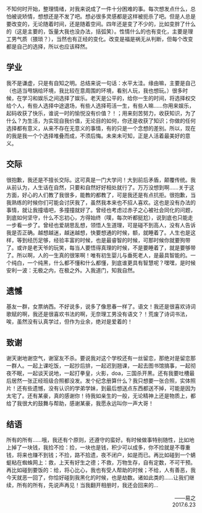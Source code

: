 
不知何时开始，整理情绪，对我来说成了一件十分困难的事。每次想发点什么，总怕被说矫情，想想还是不发了吧。想必很多灵感都是这样被扼杀了吧。但是人总是要改变的，无论随着时间，还是随着空间。​四年还是变了不少的，比如变胖了什么的（这是主要的，饭量大我也没办法，括弧笑）。性情什么的也有变化，主要是理工男气质（猥琐？），当然也有正经的变化。改变是福是祸无从判断，但每个改变都是自己的选择，所以也应该释然。

<!--more-->

## 学业

我不是谦虚，只是有自知之明。总结来说一句话：水平太洼。缘由嘛，主要是自己（也适当甩锅给环境，我比较在意周围的环境，看别人玩，我也想玩。）很多时候，在学习和娱乐之间选择了娱乐。老天是公平的，给你一生的时间，将选择权交给个人，有些人选择中途退场，有些人选择苟活一生，有些人嘛……你用来娱乐，起码收获了快乐，谁说一时的愉悦没有价值？！；用来刻苦努力，收获知识，为了什么？为生活，为实现自我价值，无论目的如何，你还是收获了知识；你做的任何选择都有意义，从来不存在无意义的事情，有的只是一个念想的差别。所以，现在的我是我一个个选择堆叠而成，不须后悔。未来未可知，正是人活着最美好的意义。

## 交际

很抱歉，我还是不擅长交际。这可真是一门大学问！大到前后矛盾，颠覆传统。我从前认为，人生话在自然，只要和自然好好相处就行了。万万没想到啊……关于这方面，好心的人们教了我很多，能教的都教了，可是我还是有点抗拒。很抱歉，当我熟练的时候你们可能会讨厌我了，虽然我本来也不招人喜欢。这也是没有办法的事情，就让我撞墙吧，多撞撞就好了。曾经也考虑过赤子之心被社会同化的问题，到底如何坚守，什么不忘初心，方得始终（噗，每次听都挺尬），说到底也只能走一步看一步了。曾经也爱胡思乱想，领悟人生道理，可是碰不到高人，没有人告诉我是否正确。越想越迷，越迷越想，快要想通的时候，额，就睡着了。人生也是这样，等到经历足够，经验丰富的时候，也是最睿智的时候，可那时候你就要狗带了。或许是老天爷的玩笑，每当人要悟得真理的时候，不是要睡着了，就是要够带了。所以啊，人的一生真的很笨啊！唯有初生婴儿与垂死老人，是最具智能的。一个纯白，一个纯黑，什么都不懂和什么都懂，到底谁更具有智慧呢？嘿嘿，是时候安利一波：无极之内，在极之外。入我道门，知我自然。

## 遗憾

基友一群，女票纳西。不好说多，说多了像思春一样了。语文！我还是很喜欢诗词歌赋的啊，我还是很喜欢书法的啊，无奈理工男没有语文？！荒废了诗词书法，唉，虽然没有认真学过，但作为业余，绝对是爱着的！

## 致谢

谢天谢地谢空气，谢室友不杀。要说我对这个学校还有一丝留恋，那绝对是留恋那一群人。一起上课吃饭，一起抄后排，一起迟到翘课，一起去图书馆搞事，一起彻夜不眠，一起谈天说地，一起打拳皇，火影，doa，三国杀开黑。还有我要吐槽最后居然一张正经班级合照都没发。发个纪念册算什么？我只想要一张合照，实体照片！还有些遗憾，没有认识的学弟学妹，到最后想送点东西都送不掉，可能是因为太宅了。还有某豪，真的感谢你！待我如亲生的一般，无论精神上还是物质上，都给了我很大的鼓舞与帮助，感谢某豪，我愿永远叫你一声大哥！

## 结语

所有的所有……哦，我还有个原则，还遵守的蛮好。有时候做事特别随性，比如地上掉了一块钱，我捡不捡：捡，一块也是钱，积少可以成多，你不捡就是不尊重钱，将来也赚不到钱；不捡，路不拾遗，夜不闭户，如是而已。再比如碰到一个蜻蜓粘在蜘蛛网上：救，上天有好生之德；不救，万物生存，自有定数，不可干预。再比如碰到要饭的：给，将心比心，我也有受人帮助的时候；不给，人有善恶，我今天就恶一回了，你恰好碰到我黑化的时候，也是劫数。诸如此类的……让我们继续，所有的所有，先说声再见！当我翻开相册时，我还会回来的…

<div style="text-align:right">
——易之
<br />
2017.6.23
</div>

